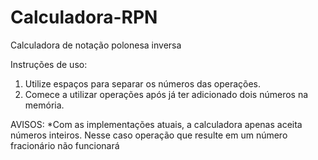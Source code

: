 # Calculadora-RPN

Calculadora de notação polonesa inversa

Instruções de uso:
1. Utilize espaços para separar os números das operações.
2. Comece a utilizar operações após já ter adicionado dois números na memória.

AVISOS:
*Com as implementações atuais, a calculadora apenas aceita números inteiros. Nesse caso operação que resulte em um número fracionário não funcionará
